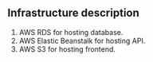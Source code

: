 ## Infrastructure description

1. AWS RDS for hosting database.
2. AWS Elastic Beanstalk for hosting API.
3. AWS S3 for hosting frontend.